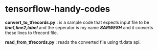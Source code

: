 # tensorflow-handy-codes

**convert_to_tfrecords.py** : is a sample code that expects input file to be ***line1,line2,label*** and the seperator is my name ***SARWESH*** and it converts these lines to tfrecord file.

**read_from_tfrecords.py** : reads the converted file using tf.data api.
